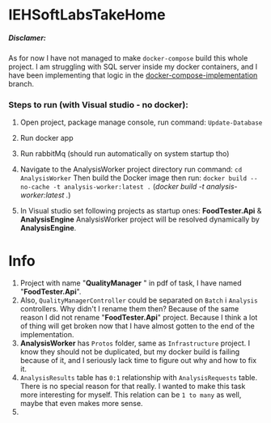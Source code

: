 
# IEHSoftLabsTakeHome

##### Disclamer:
As for now I have not managed to make `docker-compose` build this whole project. I am struggling with SQL server inside my docker containers, and I have been implementing that logic in the [docker-compose-implementation](https://github.com/Uraharadono/IEHSoftLabsTakeHome/tree/docker-compose-implementation) branch.

### Steps to run (with Visual studio - no docker):

1. Open project, package manage console, run command: `Update-Database`
2. Run docker app
3. Run rabbitMq (should run automatically on system startup tho)
4.  Navigate to the AnalysisWorker project directory
run command: `cd AnalysisWorker`
Then build the Docker image 
then run: `docker build --no-cache -t analysis-worker:latest .`
(*docker build -t analysis-worker:latest .*)

5. In Visual studio set following projects as startup ones: **FoodTester.Api** & **AnalysisEngine**
 AnalysisWorker project will be resolved dynamically by **AnalysisEngine**.


# Info
1. Project with name "**QualityManager** " in pdf of task, I have named "**FoodTester.Api**". 
2. Also, `QualityManagerController` could be separated on `Batch` i `Analysis` controllers. Why didn't I rename them then? Because of the same reason I did not rename "**FoodTester.Api**" project. Because I think a lot of thing will get broken now that I have almost gotten to the end of the implementation.
3. **AnalysisWorker** has  `Protos` folder, same as `Infrastructure` project. I know they should not be duplicated, but my docker build is failing because of it, and I seriously lack time to figure out why and how to fix it.
4. `AnalysisResults` table has `0:1` relationship with `AnalysisRequests` table. There is no special reason for that really. I wanted to make this task more interesting for myself. This relation can be `1 to many` as well, maybe that even makes more sense.
5. 

